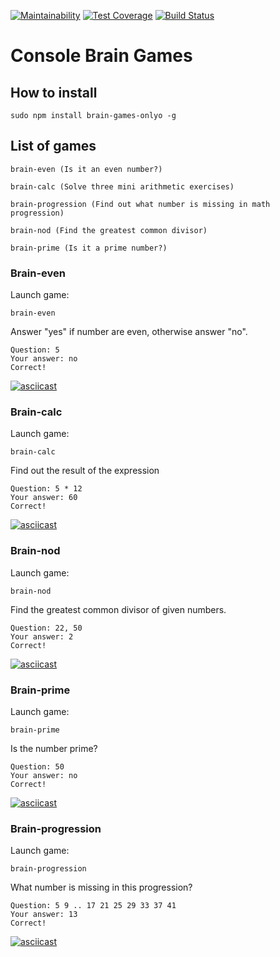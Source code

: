 [![Maintainability](https://api.codeclimate.com/v1/badges/a99a88d28ad37a79dbf6/maintainability)](https://codeclimate.com/github/codeclimate/codeclimate/maintainability) [![Test Coverage](https://api.codeclimate.com/v1/badges/a99a88d28ad37a79dbf6/test_coverage)](https://codeclimate.com/github/codeclimate/codeclimate/test_coverage) [![Build Status](https://travis-ci.org/g1yk/project-lvl1-s486.svg?branch=master)](https://travis-ci.org/g1yk/project-lvl1-s486)

# Console Brain Games

## How to install
```
sudo npm install brain-games-onlyo -g
```
## List of games
```
brain-even (Is it an even number?) 
 
brain-calc (Solve three mini arithmetic exercises)

brain-progression (Find out what number is missing in math progression)

brain-nod (Find the greatest common divisor)

brain-prime (Is it a prime number?)
```

### Brain-even
Launch game:
```
brain-even
```
Answer "yes" if number are even, otherwise answer "no".
```
Question: 5
Your answer: no
Correct!
```
[![asciicast](https://asciinema.org/a/RMuC3S3ggcjZ97wg49LZeFHgu.svg)](https://asciinema.org/a/RMuC3S3ggcjZ97wg49LZeFHgu)

### Brain-calc
Launch game:
```
brain-calc
```
Find out the result of the expression
```
Question: 5 * 12
Your answer: 60
Correct!
```
[![asciicast](https://asciinema.org/a/lVzEc03EVmoTSVT7qEnlVb2y6.svg)](https://asciinema.org/a/lVzEc03EVmoTSVT7qEnlVb2y6)

### Brain-nod
Launch game:
```
brain-nod
```
Find the greatest common divisor of given numbers.
```
Question: 22, 50
Your answer: 2
Correct!
```
[![asciicast](https://asciinema.org/a/KEmd4BeiZ96Wb6imuCUevEWz1.svg)](https://asciinema.org/a/KEmd4BeiZ96Wb6imuCUevEWz1)

### Brain-prime
Launch game:
```
brain-prime
```
Is the number prime?
```
Question: 50
Your answer: no
Correct!
```
[![asciicast](https://asciinema.org/a/75Ac3ou7mBx5Legcy9ExSib7z.svg)](https://asciinema.org/a/75Ac3ou7mBx5Legcy9ExSib7z)

### Brain-progression
Launch game:
```
brain-progression
```
What number is missing in this progression?
```
Question: 5 9 .. 17 21 25 29 33 37 41 
Your answer: 13
Correct!
```
[![asciicast](https://asciinema.org/a/70lXJxXq1uUJG1ckyS5g9rgjT.svg)](https://asciinema.org/a/70lXJxXq1uUJG1ckyS5g9rgjT)
